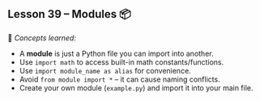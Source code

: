 ## Lesson 39 – Modules 📦
📌 *Concepts learned:*  
- A **module** is just a Python file you can import into another.  
- Use `import math` to access built-in math constants/functions.  
- Use `import module_name as alias` for convenience.  
- Avoid `from module import *` – it can cause naming conflicts.  
- Create your own module (`example.py`) and import it into your main file.

